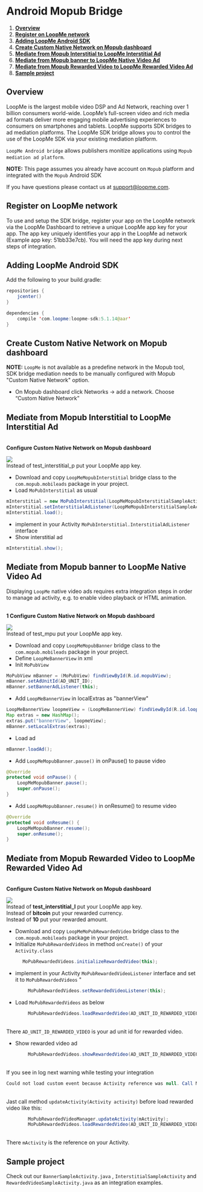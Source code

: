 # Android Mopub Bridge #

1. **[Overview](#overview)**
2. **[Register on LoopMe network](#register-on-loopme-network)**
3. **[Adding LoopMe Android SDK](#adding-loopme-android-sdk)**
4. **[Create Custom Native Network on Mopub dashboard](#create-custom-native-network-on-mopub-dashboard)**
5. **[Mediate from Mopub Interstitial to LoopMe Interstitial Ad](#mediate-from-mopub-interstitial-to-loopme-interstitial-ad)**
6. **[Mediate from Mopub banner to LoopMe Native Video Ad](#mediate-from-mopub-banner-to-loopme-native-video-ad)**
7. **[Mediate from Mopub Rewarded Video to LoopMe Rewarded Video Ad](#mediate-from-mopub-rewarded-video-to-loopme-rewarded-video-ad)**
8. **[Sample project](#sample-project)**

## Overview ##

LoopMe is the largest mobile video DSP and Ad Network, reaching over 1 billion consumers world-wide. LoopMe’s full-screen video and rich media ad formats deliver more engaging mobile advertising experiences to consumers on smartphones and tablets.
LoopMe supports SDK bridges to ad mediation platforms. The LoopMe SDK bridge allows you to control the use of the LoopMe SDK via your existing mediation platform.

`LoopMe Android bridge` allows publishers monitize applications using `Mopub mediation ad platform`.

<b>NOTE:</b> This page assumes you already have account on `Mopub` platform and integrated with the `Mopub` Android SDK

If you have questions please contact us at support@loopme.com.

## Register on LoopMe network ##

To use and setup the SDK bridge, register your app on the LoopMe network via the LoopMe Dashboard to retrieve a unique LoopMe app key for your app. The app key uniquely identifies your app in the LoopMe ad network (Example app key: 51bb33e7cb). 
You will need the app key during next steps of integration.

## Adding LoopMe Android SDK ##

Add the following to your build.gradle:
```java
repositories {
    jcenter()
}

dependencies {
    compile 'com.loopme:loopme-sdk:5.1.14@aar'
}
```

## Create Custom Native Network on Mopub dashboard ##

<b>NOTE:</b> `LoopMe` is not available as a predefine network in the Mopub tool, SDK bridge mediation needs to be manually configured with Mopub "Custom Native Network" option.

* On Mopub dashboard click Networks -> add a network. Choose “Custom Native Network”

## Mediate from Mopub Interstitial to LoopMe Interstitial Ad ##

<br><b>Configure Custom Native Network on Mopub dashboard </b>
<p><img src="images/mopub interstitial dashboard.png"  /></a>
<br> Instead of test_interstitial_p put your LoopMe app key.

* Download and copy `LoopMeMopubInterstitial` bridge class to the `com.mopub.mobileads` package in your project. 
* Load `MoPubInterstitial` as usual
```java
mInterstitial = new MoPubInterstitial(LoopMeMopubInterstitialSampleActivity.this, AD_UNIT_ID);
mInterstitial.setInterstitialAdListener(LoopMeMopubInterstitialSampleActivity.this);
mInterstitial.load();
```
* implement in your Activity `MoPubInterstitial.InterstitialAdListener` interface
* Show interstitial ad
```java
mInterstitial.show();
```

## Mediate from Mopub banner to LoopMe Native Video Ad ##

Displaying `LoopMe` native video ads requires extra integration steps in order to manage ad activity, e.g. to enable video playback or HTML animation.

<br><b>1 Configure Custom Native Network on Mopub dashboard </b>
<p><img src="images/mopub banner dashboard.png"  /></a>
<br> Instead of test_mpu put your LoopMe app key.

* Download and copy `LoopMeMopubBanner` bridge class to the `com.mopub.mobileads` package in your project. 
* Define `LoopMeBannerView` in xml
* Init `MoPubView`
```java
MoPubView mBanner = (MoPubView) findViewById(R.id.mopubView);
mBanner.setAdUnitId(AD_UNIT_ID);
mBanner.setBannerAdListener(this);
```
* Add `LoopMeBannerView` in localExtras as "bannerView"
```java
LoopMeBannerView loopmeView = (LoopMeBannerView) findViewById(R.id.loopme_view);
Map extras = new HashMap();
extras.put("bannerView", loopmeView);
mBanner.setLocalExtras(extras);
```
* Load ad
```java
mBanner.loadAd();
```
* Add `LoopMeMopubBanner.pause()` in onPause() to pause video
```java
@Override
protected void onPause() {
    LoopMeMopubBanner.pause();
    super.onPause();
}
```
* Add `LoopMeMopubBanner.resume()` in onResume() to resume video
```java
@Override
protected void onResume() {
    LoopMeMopubBanner.resume();
    super.onResume();
}
```

## Mediate from Mopub Rewarded Video to LoopMe Rewarded Video Ad ##
<br><b>Configure Custom Native Network on Mopub dashboard </b>
<p><img src="images/rewarded_dashboard.png"  /></a>
<br> Instead of <b>test_interstitial_l</b> put your LoopMe app key.
<br> Instead of <b>bitcoin</b> put your rewarded currency.
<br> Instead of <b>10</b> put your rewarded amount.

* Download and copy `LoopMeMoPubRewardedVideo` bridge class to the `com.mopub.mobileads` package in your project. 
* Initialize `MoPubRewardedVideos` in method `onCreate()` of your `Activity.class` 
```java
      MoPubRewardedVideos.initializeRewardedVideo(this);
```
* implement in your Activity `MoPubRewardedVideoListener` interface and set it to `MoPubRewardedVideos` "
```java
        MoPubRewardedVideos.setRewardedVideoListener(this);
```
* Load `MoPubRewardedVideos` as below
```java
        MoPubRewardedVideos.loadRewardedVideo(AD_UNIT_ID_REWARDED_VIDEO);
```
<br> There `AD_UNIT_ID_REWARDED_VIDEO` is your  ad unit id for rewarded video.
* Show rewarded video ad
```java
        MoPubRewardedVideos.showRewardedVideo(AD_UNIT_ID_REWARDED_VIDEO);
```

<br> If you see in log next warning  while testing your integration  
```java
Could not load custom event because Activity reference was null. Call MoPubRewardedVideoManager#updateActivity before requesting more rewarded ads.
```
<br> Jast call method  `updateActivity(Activity activity)` before load rewarded video like this:
```java
        MoPubRewardedVideoManager.updateActivity(mActivity);
        MoPubRewardedVideos.loadRewardedVideo(AD_UNIT_ID_REWARDED_VIDEO);
```
<br> There `mActivity` is the reference on your Activity.

## Sample project ##

Check out our `BannerSampleActivity.java` , `InterstitialSampleActivity` and `RewardedVideoSampleActivity.java` as an integration examples.

